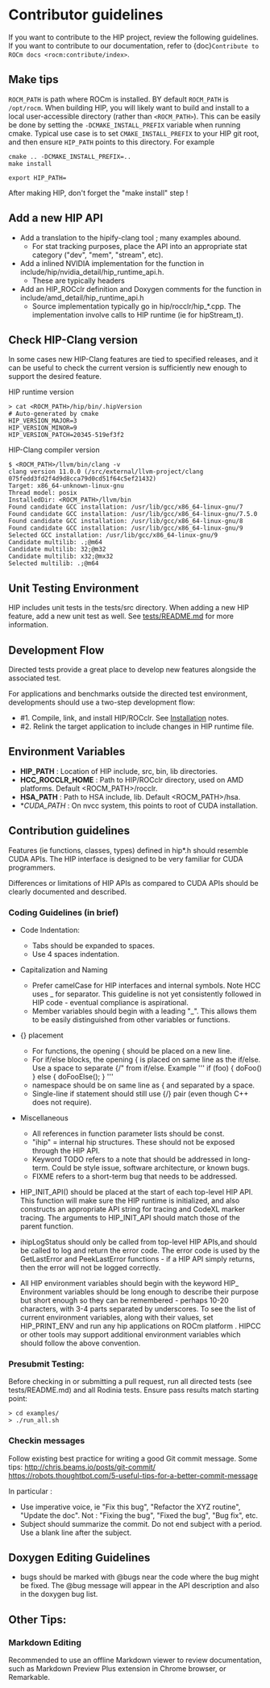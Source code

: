 # Contributor guidelines

If you want to contribute to the HIP project, review the following guidelines. If you want to contribute
to our documentation, refer to {doc}`Contribute to ROCm docs <rocm:contribute/index>`.

## Make tips

`ROCM_PATH` is path where ROCm is installed. BY default `ROCM_PATH` is `/opt/rocm`.
When building HIP, you will likely want to build and install to a local user-accessible directory (rather than `<ROCM_PATH>`).
This can be easily be done by setting the `-DCMAKE_INSTALL_PREFIX` variable when running cmake.  Typical use case is to
set `CMAKE_INSTALL_PREFIX` to your HIP git root, and then ensure `HIP_PATH` points to this directory. For example

```shell
cmake .. -DCMAKE_INSTALL_PREFIX=..
make install

export HIP_PATH=
```

After making HIP, don't forget the "make install" step !

## Add a new HIP API

- Add a translation to the hipify-clang tool ; many examples abound.
    - For stat tracking purposes, place the API into an appropriate stat category ("dev", "mem", "stream", etc).
- Add a inlined NVIDIA implementation for the function in include/hip/nvidia_detail/hip_runtime_api.h.
    - These are typically headers
- Add an HIP_ROCclr definition and Doxygen comments for the function in include/amd_detail/hip_runtime_api.h
    - Source implementation typically go in hip/rocclr/hip_*.cpp. The implementation involve calls to HIP runtime (ie for hipStream_t).

## Check HIP-Clang version
In some cases new HIP-Clang features are tied to specified releases, and it can be useful to check the current version is sufficiently new enough to support the desired feature.

HIP runtime version

```console
> cat <ROCM_PATH>/hip/bin/.hipVersion
# Auto-generated by cmake
HIP_VERSION_MAJOR=3
HIP_VERSION_MINOR=9
HIP_VERSION_PATCH=20345-519ef3f2
```

HIP-Clang compiler version

```console
$ <ROCM_PATH>/llvm/bin/clang -v
clang version 11.0.0 (/src/external/llvm-project/clang 075fedd3fd2f4d9d8cca79d0cd51f64c5ef21432)
Target: x86_64-unknown-linux-gnu
Thread model: posix
InstalledDir: <ROCM_PATH>/llvm/bin
Found candidate GCC installation: /usr/lib/gcc/x86_64-linux-gnu/7
Found candidate GCC installation: /usr/lib/gcc/x86_64-linux-gnu/7.5.0
Found candidate GCC installation: /usr/lib/gcc/x86_64-linux-gnu/8
Found candidate GCC installation: /usr/lib/gcc/x86_64-linux-gnu/9
Selected GCC installation: /usr/lib/gcc/x86_64-linux-gnu/9
Candidate multilib: .;@m64
Candidate multilib: 32;@m32
Candidate multilib: x32;@mx32
Selected multilib: .;@m64
```

## Unit Testing Environment

HIP includes unit tests in the tests/src directory.
When adding a new HIP feature, add a new unit test as well.
See [tests/README.md](README.md) for more information.

## Development Flow

Directed tests provide a great place to develop new features alongside the associated test.

For applications and benchmarks outside the directed test environment, developments should use a two-step development flow:
- #1. Compile, link, and install HIP/ROCclr.  See [Installation](README.md#Installation) notes.
- #2. Relink the target application to include changes in HIP runtime file.

## Environment Variables
- **HIP_PATH** : Location of HIP include, src, bin, lib directories.
- **HCC_ROCCLR_HOME** : Path to HIP/ROCclr directory, used on AMD platforms.  Default <ROCM_PATH>/rocclr.
- **HSA_PATH** : Path to HSA include, lib.  Default <ROCM_PATH>/hsa.
- **CUDA_PATH* : On nvcc system, this points to root of CUDA installation.

## Contribution guidelines ##

Features (ie functions, classes, types) defined in hip*.h should resemble CUDA APIs.
The HIP interface is designed to be very familiar for CUDA programmers.

Differences or limitations of HIP APIs as compared to CUDA APIs should be clearly documented and described.

### Coding Guidelines (in brief)
- Code Indentation:
    - Tabs should be expanded to spaces.
    - Use 4 spaces indentation.
- Capitalization and Naming
    - Prefer camelCase for HIP interfaces and internal symbols.  Note HCC uses _ for separator.
      This guideline is not yet consistently followed in HIP code - eventual compliance is aspirational.
    - Member variables should begin with a leading "_".  This allows them to be easily distinguished from other variables or functions.

- {} placement
    - For functions, the opening { should be placed on a new line.
    - For if/else blocks, the opening { is placed on same line as the if/else. Use a space to separate {/" from if/else.  Example
'''
    if (foo) {
        doFoo()
    } else {
        doFooElse();
    }
'''
    - namespace should be on same line as { and separated by a space.
    - Single-line if statement should still use {/} pair (even though C++ does not require).
- Miscellaneous
    - All references in function parameter lists should be const.
    - "ihip" = internal hip structures.  These should not be exposed through the HIP API.
    - Keyword TODO refers to a note that should be addressed in long-term.  Could be style issue, software architecture, or known bugs.
    - FIXME refers to a short-term bug that needs to be addressed.

- HIP_INIT_API() should be placed at the start of each top-level HIP API.  This function will make sure the HIP runtime is initialized,
  and also constructs an appropriate API string for tracing and CodeXL marker tracing.  The arguments to HIP_INIT_API should match
  those of the parent function.
- ihipLogStatus should only be called from top-level HIP APIs,and should be called to log and return the error code.  The error code
  is used by the GetLastError and PeekLastError functions - if a HIP API simply returns, then the error will not be logged correctly.

- All HIP environment variables should begin with the keyword HIP_
    Environment variables should be long enough to describe their purpose but short enough so they can be remembered - perhaps 10-20 characters, with 3-4 parts separated by underscores.
    To see the list of current environment variables, along with their values, set HIP_PRINT_ENV and run any hip applications on ROCm platform .
    HIPCC or other tools may support additional environment variables which should follow the above convention.


### Presubmit Testing:
Before checking in or submitting a pull request, run all directed tests (see tests/README.md) and all Rodinia tests.
Ensure pass results match starting point:

```console
> cd examples/
> ./run_all.sh
```


### Checkin messages
Follow existing best practice for writing a good Git commit message.    Some tips:
    http://chris.beams.io/posts/git-commit/
    https://robots.thoughtbot.com/5-useful-tips-for-a-better-commit-message

In particular :
   - Use imperative voice, ie "Fix this bug", "Refactor the XYZ routine", "Update the doc".
     Not : "Fixing the bug", "Fixed the bug", "Bug fix", etc.
   - Subject should summarize the commit.  Do not end subject with a period.  Use a blank line
     after the subject.



## Doxygen Editing Guidelines

- bugs should be marked with @bugs near the code where the bug might be fixed.  The @bug message will appear in the API description and also in the
doxygen bug list.

##  Other Tips:
### Markdown Editing
Recommended to use an offline Markdown viewer to review documentation, such as Markdown Preview Plus extension in Chrome browser, or Remarkable.
